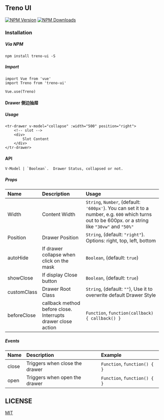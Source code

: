 ## Treno UI

[![NPM Version][npm-image]][npm-url]
[![NPM Downloads][downloads-image]][downloads-url]

### Installation

##### Via NPM
```
npm install treno-ui -S
```

##### Import
```
import Vue from 'vue'
import Treno from 'treno-ui'

Vue.use(Treno)
```

#### Drawer 侧边抽屉

##### Usage
```
<tr-drawer v-model="collapse" :width="500" position="right">
    <!-- slot -->
    <div>
        Slot Content
    </div>
</tr-drawer>
```

#### API

```
V-Model | `Boolean`.  Drawer Status, collapsed or not.
```

##### Props

| Name    | Description     | Usage                                                     |
| :---     | :---            | :---        |
| Width    | Content Width   | `String`, `Number`, (default: `'600px'`). You can set it to a number, e.g. `600` which turns out to be 600px. or a string like `"30vw"` and `"50%"`                                      |
| Position | Drawer Position | `String`, (default: `"right"`). Options: right, top, left, bottom |
| autoHide | If drawer collapse when click on the mask | `Boolean`, (default: `true`) |
| showClose | If display Close button | `Boolean`, (default: `true`) |
| customClass | Drawer Root Class | `String`, (default: `""`), Use it to overwrite default Drawer Style |
| beforeClose | callback method before close. Interrupts drawer close action  | `Function`, `function(callback) { callback() }`|

##### Events

| Name    | Description     | Example                                                     |
| :---     | :---            | :---        |
| close   | Triggers when close the drawer | `Function`, `function() { }` |
| open   | Triggers when open the drawer | `Function`, `function() { }` |


## LICENSE

[MIT](LICENSE)

[npm-image]: https://img.shields.io/npm/v/treno-ui.svg
[npm-url]: https://npmjs.org/package/treno-ui
[downloads-image]: https://img.shields.io/npm/dm/treno-ui.svg
[downloads-url]: https://npmjs.org/package/treno-ui

